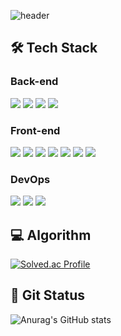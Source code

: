 ![header](https://capsule-render.vercel.app/api?type=waving&color=0:009EFF,100:00E7FF&height=300&section=header&text=JiHwan's%20Github&fontSize=50&animation=fadeIn&fontColor=F49D1A)

## 🛠 Tech Stack

### Back-end
<img src="https://img.shields.io/badge/Java-007396?style=for-the-badge&logo=Java&logoColor=white"> <img src="https://img.shields.io/badge/SpringBoot-6DB33F?style=for-the-badge&logo=SpringBoot&logoColor=white"> <img src="https://img.shields.io/badge/FIREBASE-ffce2c?style=for-the-badge&logo=FIREBASE&logoColor=white"> <img src="https://img.shields.io/badge/MYSQL-4479A1?style=for-the-badge&logo=MYSQL&logoColor=white">

### Front-end
<img src="https://img.shields.io/badge/HTML-E34F26?style=for-the-badge&logo=HTML5&logoColor=white"> <img src="https://img.shields.io/badge/CSS-1572B6?style=for-the-badge&logo=CSS3&logoColor=white"> <img src="https://img.shields.io/badge/JavaScript-F7DF1E?style=for-the-badge&logo=JavaScript&logoColor=black"> <img src="https://img.shields.io/badge/vue.js-4FC08D?style=for-the-badge&logo=vue.js&logoColor=white"> <img src="https://img.shields.io/badge/quasar-1976D2?style=for-the-badge&logo=quasar&logoColor=white"> <img src="https://img.shields.io/badge/Flutter-blue?style=for-the-badge&logo=Flutter&logoColor=white"> <img src="https://img.shields.io/badge/Dart-blue?style=for-the-badge&logo=Dart&logoColor=white">

### DevOps
<img src="https://img.shields.io/badge/Docker-2496ED?style=for-the-badge&logo=Docker&logoColor=white"> <img src="https://img.shields.io/badge/nginx-009639?style=for-the-badge&logo=NGINX&logoColor=white"> <img src="https://img.shields.io/badge/Jenkins-white?style=for-the-badge&logo=Jenkins&logoColor=black">

## 💻 Algorithm

[![Solved.ac Profile](http://mazassumnida.wtf/api/v2/generate_badge?boj=yjh256)](https://solved.ac/yjh256/)

## 🧾 Git Status

![Anurag's GitHub stats](https://github-readme-stats-git-masterrstaa-rickstaa.vercel.app/api?username=yjh2569&show_icons=true&theme=radical)
